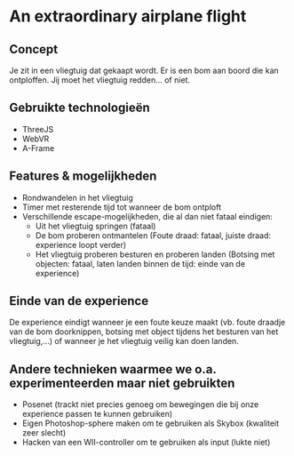 # An extraordinary airplane flight

## Concept
Je zit in een vliegtuig dat gekaapt wordt. Er is een bom aan boord die kan ontploffen. Jij moet het vliegtuig redden... of niet. 

## Gebruikte technologieën
* ThreeJS
* WebVR
* A-Frame

## Features & mogelijkheden
* Rondwandelen in het vliegtuig
* Timer met resterende tijd tot wanneer de bom ontploft
* Verschillende escape-mogelijkheden, die al dan niet fataal eindigen: 
    * Uit het vliegtuig springen (fataal)
    * De bom proberen ontmantelen (Foute draad: fataal, juiste draad: experience loopt verder)
    * Het vliegtuig proberen besturen en proberen landen (Botsing met objecten: fataal, laten landen binnen de tijd: einde van de experience)

## Einde van de experience
De experience eindigt wanneer je een foute keuze maakt (vb. foute draadje van de bom doorknippen, botsing met object tijdens het besturen van het vliegtuig,...) of wanneer je het vliegtuig veilig kan doen landen.

## Andere technieken waarmee we o.a. experimenteerden maar niet gebruikten
* Posenet (trackt niet precies genoeg om bewegingen die bij onze experience passen te kunnen gebruiken)
* Eigen Photoshop-sphere maken om te gebruiken als Skybox (kwaliteit zeer slecht) 
* Hacken van een WII-controller om te gebruiken als input (lukte niet)